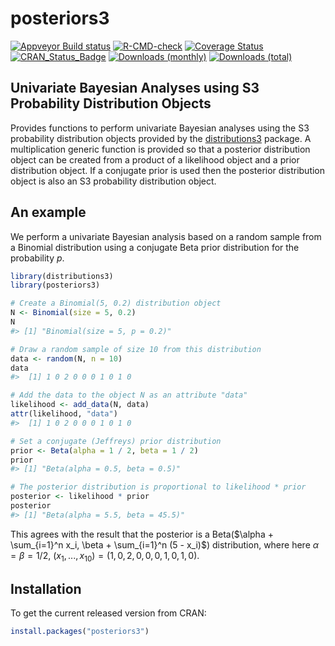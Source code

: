 
<!-- README.md is generated from README.Rmd. Please edit that file -->

# posteriors3

[![Appveyor Build
status](https://ci.appveyor.com/api/projects/status/99jojhgk9t4agdmv/branch/main?svg=true)](https://ci.appveyor.com/project/paulnorthrop/posteriors3/branch/main)
[![R-CMD-check](https://github.com/paulnorthrop/posteriors3/actions/workflows/R-CMD-check.yaml/badge.svg)](https://github.com/paulnorthrop/posteriors3/actions/workflows/R-CMD-check.yaml)
[![Coverage
Status](https://codecov.io/github/paulnorthrop/posteriors3/coverage.svg?branch=master)](https://app.codecov.io/github/paulnorthrop/posteriors3?branch=master)
[![CRAN_Status_Badge](https://www.r-pkg.org/badges/version/posteriors3)](https://cran.r-project.org/package=posteriors3)
[![Downloads
(monthly)](https://cranlogs.r-pkg.org/badges/posteriors3?color=brightgreen)](https://cran.r-project.org/package=posteriors3)
[![Downloads
(total)](https://cranlogs.r-pkg.org/badges/grand-total/posteriors3?color=brightgreen)](https://cran.r-project.org/package=posteriors3)

## Univariate Bayesian Analyses using S3 Probability Distribution Objects

Provides functions to perform univariate Bayesian analyses using the S3
probability distribution objects provided by the
[distributions3](https://cran.r-project.org/package=distributions3)
package. A multiplication generic function is provided so that a
posterior distribution object can be created from a product of a
likelihood object and a prior distribution object. If a conjugate prior
is used then the posterior distribution object is also an S3 probability
distribution object.

## An example

We perform a univariate Bayesian analysis based on a random sample from
a Binomial distribution using a conjugate Beta prior distribution for
the probability $p$.

``` r
library(distributions3)
library(posteriors3)

# Create a Binomial(5, 0.2) distribution object
N <- Binomial(size = 5, 0.2)
N
#> [1] "Binomial(size = 5, p = 0.2)"

# Draw a random sample of size 10 from this distribution
data <- random(N, n = 10)
data
#>  [1] 1 0 2 0 0 0 1 0 1 0

# Add the data to the object N as an attribute "data"
likelihood <- add_data(N, data)
attr(likelihood, "data")
#>  [1] 1 0 2 0 0 0 1 0 1 0

# Set a conjugate (Jeffreys) prior distribution
prior <- Beta(alpha = 1 / 2, beta = 1 / 2)
prior
#> [1] "Beta(alpha = 0.5, beta = 0.5)"

# The posterior distribution is proportional to likelihood * prior
posterior <- likelihood * prior
posterior
#> [1] "Beta(alpha = 5.5, beta = 45.5)"
```

This agrees with the result that the posterior is a
Beta($\alpha + \sum_{i=1}^n x_i, \beta + \sum_{i=1}^n (5 - x_i)$)
distribution, where here $\alpha = \beta = 1/2$,
$(x_1, ..., x_{10}) = (1,0,2,0,0,0,1,0,1,0)$.

## Installation

To get the current released version from CRAN:

``` r
install.packages("posteriors3")
```
